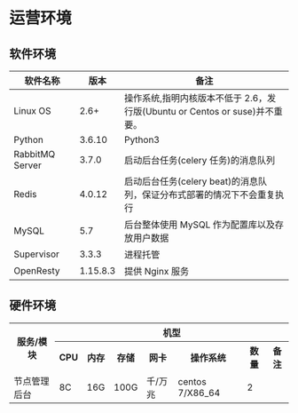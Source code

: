 # 运营环境
## 软件环境
| **软件名称**     | **版本**  | **备注**                                                                   |
|-----------------|----------|---------------------------------------------------------------------------|
| Linux OS        | 2.6+     | 操作系统,指明内核版本不低于 2.6，发行版(Ubuntu or Centos or suse)并不重要。|
| Python          | 3.6.10   | Python3                  |
| RabbitMQ Server | 3.7.0    | 启动后台任务(celery 任务)的消息队列 |
| Redis           | 4.0.12   | 启动后台任务(celery beat)的消息队列，保证分布式部署的情况下不会重复执行 |
| MySQL           | 5.7      | 后台整体使用 MySQL 作为配置库以及存放用户数据 |
| Supervisor      | 3.3.3    | 进程托管 | 
| OpenResty       | 1.15.8.3 | 提供 Nginx 服务 |



## 硬件环境

<table>
    <tr>
        <th rowspan="2">服务/模块</th>
        <th colspan="7">机型</th>
    </tr>
    <tr>
        <th>CPU</th>
        <th>内存</th>
        <th>存储</th>
        <th>网卡</th>
        <th>操作系统</th>
        <th>数量</th>
        <th>备注</th>
    </tr>
    <tr>
        <td>节点管理后台</td>
        <td>8C</td>
        <td>16G</td>
        <td>100G</td>
        <td>千/万兆</td>
        <td>centos 7/X86_64</td>
        <td>2</td>
        <td></td>
    </tr>
</table>
